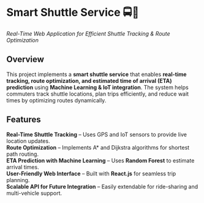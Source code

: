 # **Smart Shuttle Service 🚍📍**  
*Real-Time Web Application for Efficient Shuttle Tracking & Route Optimization*  

##  **Overview**  
This project implements a **smart shuttle service** that enables **real-time tracking, route optimization, and estimated time of arrival (ETA) prediction** using **Machine Learning & IoT integration**. The system helps commuters track shuttle locations, plan trips efficiently, and reduce wait times by optimizing routes dynamically.  

##  **Features**  
 **Real-Time Shuttle Tracking** – Uses GPS and IoT sensors to provide live location updates.  
 **Route Optimization** – Implements A* and Dijkstra algorithms for shortest path routing.  
 **ETA Prediction with Machine Learning** – Uses **Random Forest** to estimate arrival times.  
 **User-Friendly Web Interface** – Built with **React.js** for seamless trip planning.  
 **Scalable API for Future Integration** – Easily extendable for ride-sharing and multi-vehicle support.  
